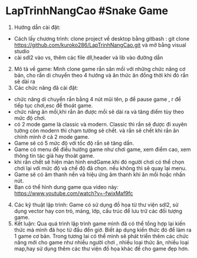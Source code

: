 # LapTrinhNangCao  #Snake Game
1. Hướng dẫn cài đặt:
  * Cách lấy chương trình: clone project về desktop bằng gitbash : git clone https://github.com/kuroko286/LapTrinhNangCao.git và mở bằng visual studio
  * cài sdl2 vào vs, thêm các file dll,header và lib vào đường dẫn
2. Mô tả về game:
  Mình clone game rắn săn mồi với những chức năng cơ bản, cho rắn di chuyển theo 4 hướng và ăn thức ăn đồng thời khi đó rắn sẽ dài ra 
3. Các chức năng đã cài đặt:
  - chức năng di chuyển rắn bằng 4 nút mũi tên, p để pause game , r để tiếp tục chơi,esc để thoát game.
  - chức năng ăn mồi,khi rắn ăn được mồi sẽ dài ra và tăng điểm tùy theo mức độ chơi.
  - có 2 mode game là classic và modern. Classic thì rắn sẽ được đi xuyên tường còn modern thì chạm tường sẽ chết. và rắn sẽ chết khi rắn ăn chính mình ở cả 2 mode game.
  - Game sẽ có 5 mức độ với tốc độ rắn sẽ tăng dần.
  - Game có menu để điều hướng game như chơi game, xem điểm cao, xem thông tin tác giả hay thoát game.
  - khi rắn chết sẽ hiện màn hình endGame.khi đó người chơi có thể chọn chơi lại với mức độ và chế độ đã chọn. nếu không thì sẽ quay lại menu.
  - Game sẽ có âm thanh nền và hiệu ứng âm thanh khi ăn mồi hoặc nhấn nút.
  - Bạn có thể hình dung game qua video này: https://www.youtube.com/watch?v=-fwixMaf9fc
 4. Các kỹ thuật lập trình:
   Game có sử dụng đồ họa từ thư viện sdl2, sử dụng vector hay con trỏ, mảng, lớp, cấu trúc để lưu trữ các đối tượng game.
  5. Kết luận:
    Qua quá trình lập trình game mình đã có thể tổng hợp lại kiến thức mà mình đã học từ đầu đến giờ. Biết áp dụng kiến thức đó để làm ra 1 game cơ bản.
    Trong tương lai có thể mình sẽ phát triển thêm các chức năng mới cho game như nhiều người chơi , nhiều loại thức ăn, nhiều loại map,hay sử dụng thêm các thư viện đồ họa khác để cho game đẹp hơn.
